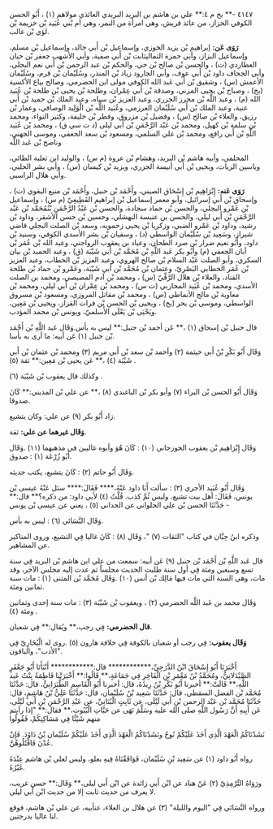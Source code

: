 ٤١٤٧ -** بخ م ٤:** علي بن هاشم بن البريد البريدي العائذي مولاهم (١) ، أَبُو الحسن الكوفي الخزاز، من عائذ قريش، وهي امرأة من النمر، وهي أم بْني عُبَيد بْن خزيمة بْن لؤي بْن غالب.

**رَوَى عَن:** إبراهيم بْن يزيد الخوزي، وإسماعيل بْن أَبي خالد، وإسماعيل بْن مسلم، وإسماعيل البزاز، وأبي حمزة الثماليثابت بْن أَبي صفية، وأبي الأشهب جعفر بْن حيان العطاردي (ت) ، والحسن بْن صالح بْن حي، والحكم بْن عبد الرحمن بْن أَبي نعم البجلي، وأبي الجحاف داود بْن أَبي عوف، وأبي الجارود زياد بْن المنذر، وسُلَيْمان بْن قرم، وسُلَيْمان الأعمش (س) ، وشقيق بْن أَبي عَبد الله الكوفي مولى ابن الحضرمي، وصالح بياع الأكسية (بخ) ، وصباح بْن يحيى المزني، وصدقة بْن أَبي عِمْران، وطلحة بْن يحيى بْن طلحة بْن عُبَيد الله (م) ، وعبد اللَّه بْن محرز الجزري، وعبد العزيز بْن سياه، وعبد الملك بْن حميد بْن أَبي غنية، وعبد الملك بْن أَبي سُلَيْمان العرزمي، وعُبَيد اللَّه بْن الْوَلِيد الوصافي، وعمار بْن رزيق، والعلاء بْن صالح (س) ، وفضيل بْن مزروق، وفطر بْن خليفة، وكثير النواء، ومحمد بْن سلمة بْن كهيل، ومحمد بْن عَبْد الرَّحْمَنِ بْن أَبي ليلى (د ت سي ق) ، ومحمد بْن عُبَيد اللَّهِ بْن أَبي رافع، ومحمد بْن علي السلمي، ومسعود بْن سعد الجعفي، وموسى الجهني، وناصح بْن عَبد اللَّه

المحلمي، وأبيه هاشم بْن البريد، وهشام بْن عروة (م س) ، والوليد ابن ثعلبة الطائي، وياسين الزيات، ويحيى بْن أَبي أنيسة الجزري، ويزيد بْن كيسان (س) ، وأبي بشر الحلبي، وأبي هلال الراسبي.

**رَوَى عَنه:** إِبْرَاهِيم بْن إِسْحَاق الصيني، وأَحْمَد بْن حنبل، وأَحْمَد بْن منيع البغوي (ت) ، وإسحاق بْن أَبي إسرائيل، وأبو معمر إسماعيل بْن إبراهيم القَطِيعِيّ (م س) ، وإسماعيل بْن عَمْرو البجلي، والحسن بْن حماد سجادة، والحسن بْن عَبْدُ الرَّحْمَنِ بْنُمُحَمَّد بْن عَبْد الرَّحْمَنِ بْن أَبي ليلى، والحسن بن عنبسة النهشلي، وحسين بْن حسن الأشقر، وداود بْن رشيد، وداود بْن عَمْرو الضبي، وزكريا بْن يحيى زحمويه، وسعد بْن الصلت البجلي قاضي شيراز، وسَعِيد بْن سُلَيْمان الواسطي (د) ، وسفيان بْن بشر الأسدي الكوفي، وسنيد بْن داود، وأَبُو نعيم ضرار بْن صرد الطحان، وعباد بن يعقوب الرواجني، وعبد الله بْن عُمَر بْن أبان الجعفي (م) وأَبُو بكر عَبد اللَّهِ بْن مُحَمَّد بْن أَبي شَيْبَة (ق) ، وعبد الحميد بْن بيان السكري، وأبو الصلت عَبْد السلام بْن صالح الهروي، وعبد العزيز بْن الخطاب، وعبد العزيز بْن عُمَر الخطابي البَصْرِيّ، وعثمان بْن مُحَمَّد بْن أَبي شَيْبَة، وعَمْرو بْن حماد بْن طلحة القناد، والعلاء بْن هلال الرَّقِّيّ (س) ، ومحمد بْن آدم المصيصي، ومحمد بن الصلت الأسدي، ومحمد بْن عُبَيد المحاربي (ت س) ، ومحمد بْن عِمْران بْن أَبي ليلى، ومحمد بْن معاوية بْن مالج الأنماطي (ص) ، ومحمد بْن مقاتل المروزي، ومسعود بْن مسروق الواسطي، وموسى بْن بحر (بخ) ، ويحيى بْن الحسن بْن فرات القزاز، ويحيى بْن مَعِين، ويَحْيَى بْن يَعْلَى الأَسلميّ، ويونس بْن محمد المؤدب.

قال حنبل بْن إسحاق (١) ،** عَن أحمد بْن حنبل:** ليس به بأس.وَقَال عَبد اللَّهِ بْن أَحْمَد بْن حنبل (١) عَن أبيه: ما أرى به بأسا.

وَقَال أَبُو بَكْرِ بْنُ أَبي خيثمة (٢) وأحمد بْن سعد بْن أَبي مريم (٣) ومحمد بْن عثمان بْن أَبي شَيْبَة (٤) ،** عَن يحيى بْن مَعِين:** ثقة (٥) .

وكذلك قال يعقوب بْن شَيْبَة (٦) .

وَقَال أَبُو الحسن بْن البراء (٧) وأبو بكر بْن الباغندي (٨) ،** عن علي بْن المديني:** كَانَ صدوقا.

زاد أَبُو بكر (٩) عن علي: وكان يتشيع.

**وَقَال غيرهما عن علي:** ثقة.

وَقَال إِبْرَاهِيم بْن يعقوب الجوزجاني (١٠) : كَانَ هُوَ وأبوه غاليين في مذهبهما (١١) .وَقَال أَبُو زُرْعَة (١) : صدوق.

وَقَال أَبُو حاتم (٢) : كَانَ يتشيع، يكتب حديثه.

وَقَال أَبُو عُبَيد الأجري (٣) : سألت أَبَا داود عَنْهُ،**** فَقَالَ:**** سئل عَنْهُ عيسى بْن يونس، فَقَالَ: أهل بيت تشيع، وليس ثُمَّ كذب. قُلْتُ (٤) لأبي داود: من ذكره؟** قال:** حَدَّثَنَا الحسن بْن علي الحلواني عن الحداني (٥) ، يعني عن عيسى بْن يونس -

وَقَال النَّسَائي (٦) : ليس به بأس.

وذكره ابنُ حِبَّان في كتاب "الثقات (٧) "، وَقَال (٨) : كَانَ غاليا فِي التشيع، وروى المناكير عن المشاهير.

قال عَبد اللَّهِ بْن أَحْمَد بْن حنبل (٩) عَن أبيه: سمعت من علي ابن هاشم بْن البريد فِي سنة تسع وسبعين ومئة فِي أول سنة طلبت الحديث مجلساً ثم عدت إليه مجلس الآخر، وقد مات، وهي السنة التي مات فيها مَالِك بْن أنس (١٠) .وَقَال مُحَمَّد بْن المثنى (١) : مات سنة ثمانين ومئة.

وَقَال محمد بن عَبد اللَّه الحضرمي (٢) ، ويعقوب بْن شَيْبَة (٣) : مات سنة إحدى وثمانين ومئة (٤) .

**قال الحضرمي:** فِي رجب،** ويُقال:** فِي شعبان.

**وَقَال يعقوب:** فِي رجب أو شعبان بالكوفة فِي خلافة هارون (٥) .روى له الْبُخَارِيّ فِي "الأدب"، والباقون.

أَخْبَرَنَا أَبُو إِسْحَاقَ ابْنُ الدَّرَجِيِّ،************ قال:************ أَنْبَأَنَا أَبُو جَعْفَرٍ الصَّيْدَلانِيُّ، ومُحَمَّدُ بْنُ مَعْمَرِ بْنِ الْفَاخِرِ فِي جَمَاعَةٍ،** قَالُوا:** أَخْبَرَتْنا فَاطِمَةُ بِنْتُ عَبد اللَّهِ،** قَالَتْ:** أخبرنا أَبُو بَكْرِ بْنُ رِيذَةَ، قال: أخبرنا أَبُو الْقَاسِمِ الطَّبَرَانِيُّ، قال: حَدَّثَنَا مُحَمَّد بْن الفضل السقطي، قال: حَدَّثَنَا سَعِيد بْنُ سُلَيْمان، قال: حَدَّثَنَا عَلِيُّ بْنُ هَاشِمٍ، قال: حَدَّثَنَا مُحَمَّد بْن عَبْد الرحمن بْنِ أَبي لَيْلَى، عن ثَابِتٍ الْبُنَانِيِّ، عن عَبْدِ الرَّحْمَنِ بْنِ أَبي لَيْلَى، عَن أَبِيهِ أَنَّ رَسُول اللَّهِ صلى الله عليه وسَلَّمَ نَهَى عن حَيَّاتِ الْبُيُوتِ،** فقال:** "إذا رأيتم منهم شَيْئًا فِي مَسَاكِنِكُمْ، فَقُولُوا

نَشَدْنَاكُمُ الْعَهْدَ الَّذِي أَخَذَ عَلَيْكُمْ نُوحٌ ونَشَدْنَاكُمُ الْعَهْدَ الَّذِي أَخَذَ عَلَيْكُمْ سُلَيْمان بْنُ دَاوُدَ. فَإِنْ عُدْنَ فَاقْتُلُوهُنَّ.

رواه أَبُو داود (١) عن سَعِيد بْنِ سُلَيْمان، فَوَافَقْنَاهُ فِيهِ بعلو، وليس لعلي بْن هاشم عِنْدَهُ غَيْرُهُ.

ورَوَاهُ التِّرْمِذِيّ (٢) عَنْ هناد عن ابْن أَبي زائدة عن ابْن أَبي ليلى،** وَقَال:** حسن غريب، لا يعرف من حديث ثابت إلا من حديث ابْن أَبي ليلى.

ورواه النَّسَائي فِي "اليوم والليلة" (٣) عن هلال بن العلاء، عنأبيه، عن علي بْن هاشم، فوقع لنا عاليا بدرجتين.
